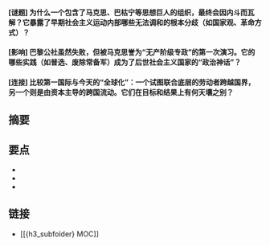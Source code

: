 #### [谜题] 为什么一个包含了马克思、巴枯宁等思想巨人的组织，最终会因内斗而瓦解？它暴露了早期社会主义运动内部哪些无法调和的根本分歧（如国家观、革命方式）？


#### [影响] 巴黎公社虽然失败，但被马克思誉为“无产阶级专政”的第一次演习。它的哪些实践（如普选、废除常备军）成为了后世社会主义国家的“政治神话”？


#### [连接] 比较第一国际与今天的“全球化”：一个试图联合底层的劳动者跨越国界，另一个则是由资本主导的跨国流动。它们在目标和结果上有何天壤之别？


## 摘要


## 要点

- 
- 
- 

## 链接

- [[{h3_subfolder} MOC]]
